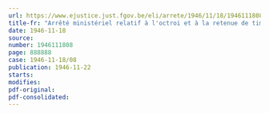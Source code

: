 ```yaml
---
url: https://www.ejustice.just.fgov.be/eli/arrete/1946/11/18/1946111808/justel
title-fr: "Arrêté ministériel relatif à l'octroi et à la retenue de timbres de lait et de matières grasses à certaines catégories de producteurs (Abrogé par AM 23-12-1947, art. 30)"
date: 1946-11-18
source:
number: 1946111808
page: 888888
case: 1946-11-18/08
publication: 1946-11-22
starts:
modifies:
pdf-original:
pdf-consolidated:
---
```


